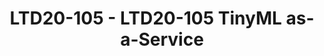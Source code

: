 ---
categories:
- ltd20
description: 'Machine Learning (ML) has been happening only in Cloud and ML inference
  is happening only on Edge. But there''s quite few ML happening in IoT where Linux
  cannot fit. This area is called TinyML. In order to democratize ML in IoT, I propose
  TinyML as-a-Service, which would bring ML onto microcontrollers with 3 enablers,
  (1) Unikernel, (2) ML compiler and (3) CoAP. In this session, I''ll explain our
  end-to-end experiment of how we tackled to bring ML onto Edge & microcontrollers,
  show demo and also discuss future possibilites. The audience are not expected much.
  The following links may be helpful if you discuss this session deeper. Enjoy!! #tinymlaas<br><br>*
  Unikernel<br>* MirageOS<br>* Ocaml<br>* Owl<br>* LwAE<br>* TinyML<br>* Tensorflow
  Lite for micro<br>* LwM2M<br>* CoAP'
image:
  featured: 'true'
  path: https://static.linaro.org/connect/ltd20/images/LTD20-105.png
session_id: LTD20-105
session_room: Linaro Tech Days Track 2
session_slot:
  end_time: 2020-03-24 10:55
  start_time: 2020-03-24 10:30
session_speakers:
- speaker_bio: A kernel developer tunred into a telecom researcher. Hiroshi used to
    work on Linux ARM kernel, especially maintaining IOMMU/SMMU of Nvidia Tegra SoC.
    Currently he\&#39;s exploring Unikernel(MirageOS) and Machine Learning for IoT.&lt;br&gt;
    https://www.linkedin.com/in/hidoyu/&lt;br&gt; https://www.ericsson.com/en/blog/contributors/e-h/hiroshi-doyu
  speaker_company: Ericsson
  speaker_image: http://avatars.sched.co/2/4f/9030463/avatar.jpg.320x320px.jpg?7a4
  speaker_name: Hiroshi Doyu
  speaker_position: Senior Researcher
  speaker_role: attendee, speaker
session_track: Machine Learning/AI
tag: session
tags: Machine Learning/AI
title: LTD20-105 - LTD20-105 TinyML as-a-Service
---